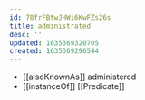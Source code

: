 ```yaml
---
id: 78frFBtwJHWi6KwFZs26s
title: administrated
desc: ''
updated: 1635369320705
created: 1635369296544
---
```


- [[alsoKnownAs]] administered
- [[instanceOf]] [[Predicate]]

